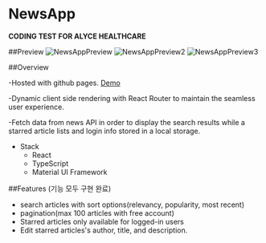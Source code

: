 # NewsApp

**CODING TEST FOR ALYCE HEALTHCARE**

##Preview
![NewsAppPreview](https://user-images.githubusercontent.com/62086687/112749025-98051d00-8ffa-11eb-944c-a23f9db9cfad.PNG)
![NewsAppPreview2](https://user-images.githubusercontent.com/62086687/112749028-9b98a400-8ffa-11eb-8c90-f2e9a26a6511.PNG)
![NewsAppPreview3](https://user-images.githubusercontent.com/62086687/112749031-9fc4c180-8ffa-11eb-994b-f67d60e2777f.PNG)


##Overview

-Hosted with github pages. [Demo](https://chj2788.github.io/newsapp/#/)

-Dynamic client side rendering with React Router to maintain the seamless user experience.

-Fetch data from news API in order to display the search results while a starred article lists and login info stored in a local storage.

- Stack
    - React
    - TypeScript
    - Material UI Framework

##Features (기능 모두 구현 완료)

- search articles with sort options(relevancy, popularity, most recent)
- pagination(max 100 articles with free account)
- Starred articles only available for logged-in users
- Edit starred articles's author, title, and description.
